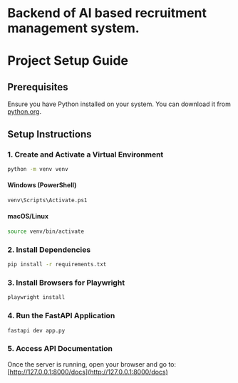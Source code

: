 # Backend of AI based recruitment management system. 

# Project Setup Guide

## Prerequisites
Ensure you have Python installed on your system. You can download it from [python.org](https://www.python.org/).

## Setup Instructions

### 1. Create and Activate a Virtual Environment
```sh
python -m venv venv
```

#### Windows (PowerShell)
```sh
venv\Scripts\Activate.ps1
```

#### macOS/Linux
```sh
source venv/bin/activate
```

### 2. Install Dependencies
```sh
pip install -r requirements.txt
```

### 3. Install Browsers for Playwright
```sh
playwright install
```

### 4. Run the FastAPI Application
```sh
fastapi dev app.py
```

### 5. Access API Documentation
Once the server is running, open your browser and go to:
[http://127.0.0.1:8000/docs](http://127.0.0.1:8000/docs)

